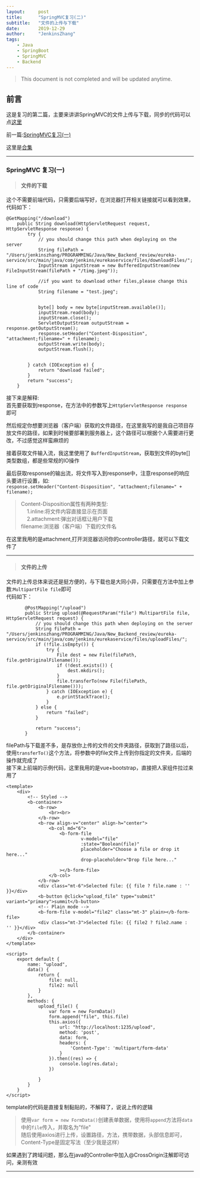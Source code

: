 ```yaml
---
layout:     post
title:      "SpringMVC复习(二)"
subtitle:   "文件的上传与下载"
date:       2019-12-29
author:     "JenkinsZhang"
tags:
    - Java
    - SpringBoot
    - SpringMVC
    - Backend
---
```

> This document is not completed and will be updated anytime.

## 前言
这是复习的第二篇，主要来讲讲SpringMVC的文件上传与下载，同步的代码可以点[这里](https://github.com/JenkinsZhang/springboot_springcloud_review)

前一篇:[SpringMVC复习(一)](https://jenkinszhang.github.io/2019/12/28/hello-my-blog/)

这里是[合集](https://jenkinszhang.github.io/archive/?tag=SpringMVC)

---
### SpringMVC 复习(一)
>#### 文件的下载
这个不需要前端代码，只需要后端写好，在浏览器打开相关链接就可以看到效果，代码如下：
````
@GetMapping("/download")
    public String download(HttpServletRequest request, HttpServletResponse response) {
        try {
            // you should change this path when deploying on the server
            String filePath = "/Users/jenkinszhang/PROGRAMMING/Java/New_Backend_review/eureka-service/src/main/java/com/jenkins/eurekaservice/files/downloadFiles/";
            InputStream inputStream = new BufferedInputStream(new FileInputStream(filePath + "/timg.jpeg"));

            //if you want to download other files,please change this line of code
            String filename = "test.jpeg";


            byte[] body = new byte[inputStream.available()];
            inputStream.read(body);
            inputStream.close();
            ServletOutputStream outputStream = response.getOutputStream();
            response.setHeader("Content-Disposition", "attachment;filename=" + filename);
            outputStream.write(body);
            outputStream.flush();


        } catch (IOException e) {
            return "download failed";
        }
        return "success";
    }
````
接下来是解释:  
首先要获取到response，在方法中的参数写上```HttpServletResponse response ```即可  

然后规定你想要浏览器（客户端）获取的文件路径，在这里我写的是我自己项目存放文件的路径，如果到时候要部署到服务器上，这个路径可以根据个人需要进行更改，不过感觉这样蛮麻烦的  

接着获取文件输入流，我这里使用了 ```BufferdInputStream```，获取到文件的byte[]类型数组，都是些常规的IO操作  

最后获取response的输出流，将文件写入到response中，注意response的响应头要进行设置，如:  
```response.setHeader("Content-Disposition", "attachment;filename=" + filename);```  

>Content-Disposition属性有两种类型:  
>&nbsp;&nbsp;&nbsp;&nbsp;1.inline:将文件内容直接显示在页面  
>&nbsp;&nbsp;&nbsp;&nbsp;2.attachment:弹出对话框让用户下载  
>filename:浏览器（客户端）下载的文件名  

在这里我用的是attachment,打开浏览器访问你的controller路径，就可以下载文件了

---
>#### 文件的上传

文件的上传总体来说还是挺方便的，与下载也是大同小异，只需要在方法中加上参数:```MultipartFile file```即可  
代码如下：  
```    
       @PostMapping("/upload")
       public String upload(@RequestParam("file") MultipartFile file, HttpServletRequest request) {
           // you should change this path when deploying on the server
           String filePath = "/Users/jenkinszhang/PROGRAMMING/Java/New_Backend_review/eureka-service/src/main/java/com/jenkins/eurekaservice/files/uploadFiles/";
           if (!file.isEmpty()) {
               try {
                   File dest = new File(filePath, file.getOriginalFilename());
                   if (!dest.exists()) {
                       dest.mkdirs();
                   }
                   file.transferTo(new File(filePath, file.getOriginalFilename()));
               } catch (IOException e) {
                   e.printStackTrace();
               }
           } else {
               return "failed";
           }
   
           return "success";
       }
```
filePath与下载差不多，是存放你上传的文件的文件夹路径，获取到了路径以后，使用```transferTo()```这个方法，将参数中的file文件上传到你指定的文件夹，后端的操作就完成了  
接下来上前端的示例代码，这里我用的是vue+bootstrap，直接把人家组件拉过来用了
```
<template>
	<div>
		<!-- Styled -->
		<b-container>
			<b-row>
				<br><br>
			</b-row>
			<b-row align-v="center" align-h="center">
				<b-col md="6">
					<b-form-file
							v-model="file"
							:state="Boolean(file)"
							placeholder="Choose a file or drop it here..."
							drop-placeholder="Drop file here..."
					
					></b-form-file>
				</b-col>
			</b-row>
			<div class="mt-6">Selected file: {{ file ? file.name : '' }}</div>
			<b-button @click="upload_file" type="submit" variant="primary">summit</b-button>
			<!-- Plain mode -->
			<b-form-file v-model="file2" class="mt-3" plain></b-form-file>
			<div class="mt-3">Selected file: {{ file2 ? file2.name : '' }}</div>
		</b-container>
	</div>
</template>

<script>
    export default {
        name: "upload",
        data() {
            return {
                file: null,
                file2: null
            }
        },
        methods: {
            upload_file() {
                var form = new FormData()
                form.append("file", this.file)
                this.axios({
                    url: "http://localhost:1235/upload",
                    method: 'post',
                    data: form,
                    headers: {
                        'Content-Type': 'multipart/form-data'
                    }
                }).then((res) => {
                    console.log(res.data);
                })

            }
        }
    }
</script>

```
template的代码是直接复制黏贴的，不解释了，说说上传的逻辑  
>使用```var form = new FormData()```创建表单数据，使用将```append```方法将```data```中的```file```传入，并取名为"file"  
>随后使用axios进行上传，设置路径，方法，携带数据，头部信息即可，Content-Type是固定写法（至少我是这样）

如果遇到了跨域问题，那么在java的Controller中加入@CrossOrigin注解即可访问，亲测有效

---

